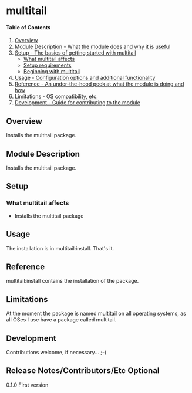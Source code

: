 # multitail

#### Table of Contents

1. [Overview](#overview)
2. [Module Description - What the module does and why it is useful](#module-description)
3. [Setup - The basics of getting started with multitail](#setup)
    * [What multitail affects](#what-multitail-affects)
    * [Setup requirements](#setup-requirements)
    * [Beginning with multitail](#beginning-with-multitail)
4. [Usage - Configuration options and additional functionality](#usage)
5. [Reference - An under-the-hood peek at what the module is doing and how](#reference)
5. [Limitations - OS compatibility, etc.](#limitations)
6. [Development - Guide for contributing to the module](#development)

## Overview

Installs the multitail package.

## Module Description

Installs the multitail package.

## Setup

### What multitail affects

* Installs the multitail package

## Usage

The installation is in multitail:install. That's it.

## Reference

multitail:install contains the installation of the package.

## Limitations

At the moment the package is named multitail on all operating systems, as all OSes I use have a package called multitail.

## Development

Contributions welcome, if necessary... ;-)

## Release Notes/Contributors/Etc **Optional**

0.1.0 First version
